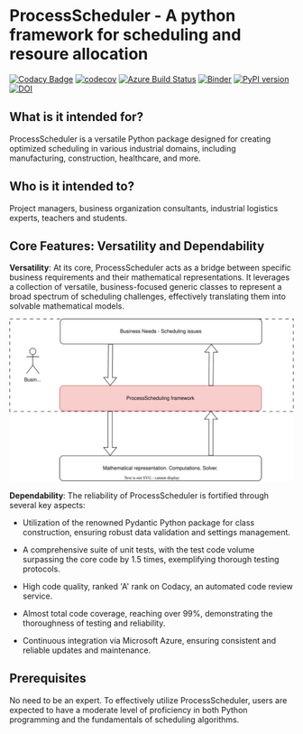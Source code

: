 # ProcessScheduler - A python framework for scheduling and resoure allocation

[![Codacy Badge](https://app.codacy.com/project/badge/Grade/7221205f866145bfa4f18c08bd96e71f)](https://www.codacy.com/gh/tpaviot/ProcessScheduler/dashboard?utm_source=github.com&amp;utm_medium=referral&amp;utm_content=tpaviot/ProcessScheduler&amp;utm_campaign=Badge_Grade)
[![codecov](https://codecov.io/gh/tpaviot/ProcessScheduler/branch/master/graph/badge.svg?token=9HI1FPJUDL)](https://codecov.io/gh/tpaviot/ProcessScheduler)
[![Azure Build Status](https://dev.azure.com/tpaviot/ProcessScheduler/_apis/build/status/tpaviot.ProcessScheduler?branchName=master)](https://dev.azure.com/tpaviot/ProcessScheduler/_build?definitionId=9)
[![Binder](https://mybinder.org/badge_logo.svg)](https://mybinder.org/v2/gh/tpaviot/ProcessScheduler/HEAD?filepath=examples-notebooks)
[![PyPI version](https://badge.fury.io/py/ProcessScheduler.svg)](https://badge.fury.io/py/ProcessScheduler)
[![DOI](https://zenodo.org/badge/DOI/10.5281/zenodo.4480745.svg)](https://doi.org/10.5281/zenodo.4480745)


## What is it intended for?

ProcessScheduler is a versatile Python package designed for creating optimized scheduling in various industrial domains, including manufacturing, construction, healthcare, and more.

## Who is it intended to?

Project managers, business organization consultants, industrial logistics experts, teachers and students.

## Core Features: Versatility and Dependability

**Versatility**: At its core, ProcessScheduler acts as a bridge between specific business requirements and their mathematical representations. It leverages a collection of versatile, business-focused generic classes to represent a broad spectrum of scheduling challenges, effectively translating them into solvable mathematical models.

![svg](img/versatility.svg)

**Dependability**: The reliability of ProcessScheduler is fortified through several key aspects:

- Utilization of the renowned Pydantic Python package for class construction, ensuring robust data validation and settings management.

- A comprehensive suite of unit tests, with the test code volume surpassing the core code by 1.5 times, exemplifying thorough testing protocols.

- High code quality, ranked 'A' rank on Codacy, an automated code review service.

- Almost total code coverage, reaching over 99%, demonstrating the thoroughness of testing and reliability.

- Continuous integration via Microsoft Azure, ensuring consistent and reliable updates and maintenance.

## Prerequisites
No need to be an expert. To effectively utilize ProcessScheduler, users are expected to have a moderate level of proficiency in both Python programming and the fundamentals of scheduling algorithms.
